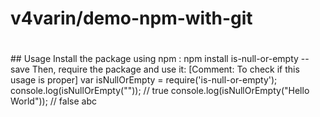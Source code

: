  # v4varin/demo-npm-with-git

# <packagename>
<Description of what the package does>
## Usage
Install the package using npm :
 npm install is-null-or-empty --save
Then, require the package and use it: [Comment: To check if this usage 
 is proper] var isNullOrEmpty = require('is-null-or-empty'); 
 console.log(isNullOrEmpty("")); // true 
 console.log(isNullOrEmpty("Hello World")); // false
abc
